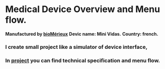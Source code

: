 # Medical Device Overview and Menu flow.

**Manufactured by [bioMérieux](https://www.biomerieux.com/)**
**Devic name: Mini Vidas.**
**Country: french.**

### I create small project like a simulator of device interface,

### In [project](https://minividas.netlify.app/) you can find technical specification and menu flow.
